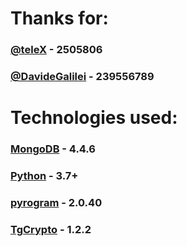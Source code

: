 # Thanks for:
### [@teleX](https://t.me/teleX) - 2505806
### [@DavideGalilei](https://t.me/DavideGalilei) - 239556789


# Technologies used:
### [MongoDB](https://www.mongodb.com/) - 4.4.6
### [Python](https://www.python.org/) - 3.7+
### [pyrogram](https://pypi.org/project/Pyrogram/) - 2.0.40
### [TgCrypto](https://pypi.org/project/TgCrypto/) - 1.2.2
